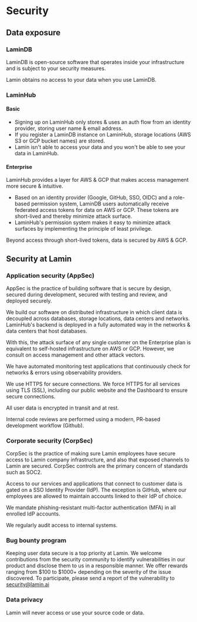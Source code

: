 # Security

## Data exposure

### LaminDB

LaminDB is open-source software that operates inside your infrastructure and is subject to your security measures.

Lamin obtains no access to your data when you use LaminDB.

### LaminHub

#### Basic

- Signing up on LaminHub only stores & uses an auth flow from an identity provider, storing user name & email address.
- If you register a LaminDB instance on LaminHub, storage locations (AWS S3 or GCP bucket names) are stored.
- Lamin isn't able to access your data and you won't be able to see your data in LaminHub.

#### Enterprise

LaminHub provides a layer for AWS & GCP that makes access management more secure & intuitive.

- Based on an identity provider (Google, GitHub, SSO, OIDC) and a role-based permission system, LaminDB users automatically receive federated access tokens for data on AWS or GCP. These tokens are short-lived and thereby minimize attack surface.
- LaminHub's permission system makes it easy to minimize attack surfaces by implementing the principle of least privilege.

Beyond access through short-lived tokens, data is secured by AWS & GCP.

## Security at Lamin

### Application security (AppSec)

AppSec is the practice of building software that is secure by design, secured during development, secured with testing and review, and deployed securely.

We build our software on distributed infrastructure in which client data is decoupled across databases, storage locations, data centers and networks. LaminHub's backend is deployed in a fully automated way in the networks & data centers that host databases.

With this, the attack surface of any single customer on the Enterprise plan is equivalent to self-hosted infrastructure on AWS or GCP. However, we consult on access management and other attack vectors.

We have automated monitoring test applications that continuously check for networks & errors using observability providers.

We use HTTPS for secure connections. We force HTTPS for all services using TLS (SSL), including our public website and the Dashboard to ensure secure connections.

All user data is encrypted in transit and at rest.

Internal code reviews are performed using a modern, PR-based development workflow (Github).

### Corporate security (CorpSec)

CorpSec is the practice of making sure Lamin employees have secure access to Lamin company infrastructure, and also that exposed channels to Lamin are secured. CorpSec controls are the primary concern of standards such as SOC2.

Access to our services and applications that connect to customer data is gated on a SSO Identity Provider (IdP). The exception is GitHub, where our employees are allowed to maintain accounts linked to their IdP of choice.

We mandate phishing-resistant multi-factor authentication (MFA) in all enrolled IdP accounts.

We regularly audit access to internal systems.

### Bug bounty program

Keeping user data secure is a top priority at Lamin. We welcome contributions from the security community to identify vulnerabilities in our product and disclose them to us in a responsible manner. We offer rewards ranging from $100 to $1000+ depending on the severity of the issue discovered. To participate, please send a report of the vulnerability to security@lamin.ai

### Data privacy

Lamin will never access or use your source code or data.
